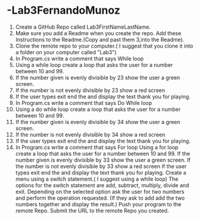 # -Lab3FernandoMunoz
1. Create a GitHub Repo called Lab3FirstNameLastName.
2. Make sure you add a Readme when you create the repo. Add these Instructions to the Readme.(Copy and past them 3,into the Readme).
3. Clone the remote repo to your computer.( I suggest that you clone it into a folder on your computer called "Lab3")
4. In Program.cs write a comment that says While loop
5. Using a while loop create  a loop that asks the user for a number between 10 and 99.
6. If the number given is evenly divisible by 23  show the user a green screen.
7. If the number is not evenly divisible by 23  show a red screen
8. If the user types exit end the  and display the text thank you for playing.
9. In Program.cs write a comment that says Do While loop
10. Using a do while loop create a loop that asks the user for a number between 10 and 99.
11. If the number given is evenly divisible by 34  show the user a green screen.
12. If the number is not evenly divisible by 34  show a red screen
13. If the user types exit end the  and display the text thank you for playing.
14. In Program.cs write a comment that says For loop
Using a for loop create a loop that asks the user for a number between 10 and 99.
If the number given is evenly divisible by 33 show the user a green screen.
If the number is not evenly divisible by 33 show a red screen
If the user types exit end the and display the text thank you for playing.
Create a menu using a switch statement.( I suggest using a while loop)
The options for the switch statement are add, subtract, multiply, divide and exit.
Depending on the selected option ask the user for two numbers and perform the operation requested. (If they ask to add add the two numbers together and display the result.)
Push your program to the remote Repo.
Submit the URL to the remote Repo you created.